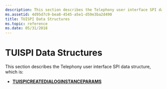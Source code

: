 ```yaml
---
description: This section describes the Telephony user interface SPI data structure.
ms.assetid: 4d95d7c9-bea8-4545-a5e1-d59e3ba2d490
title: TUISPI Data Structures
ms.topic: reference
ms.date: 05/31/2018
---
```


# TUISPI Data Structures

This section describes the Telephony user interface SPI data structure, which is:

-   [**TUISPICREATEDIALOGINSTANCEPARAMS**](/windows/win32/api/tspi/ns-tspi-tuispicreatedialoginstanceparams)

 

 
